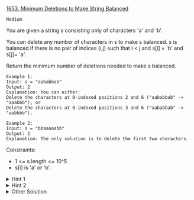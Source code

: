 [1653. Minimum Deletions to Make String Balanced](https://leetcode.com/problems/minimum-deletions-to-make-string-balanced/description/)

`Medium`

You are given a string s consisting only of characters 'a' and 'b'​​​​.

You can delete any number of characters in s to make s balanced. s is balanced if there is no pair of indices (i,j) such that i < j and s[i] = 'b' and s[j]= 'a'.

Return the minimum number of deletions needed to make s balanced.

```
Example 1:
Input: s = "aababbab"
Output: 2
Explanation: You can either:
Delete the characters at 0-indexed positions 2 and 6 ("aababbab" -> "aaabbb"), or
Delete the characters at 0-indexed positions 3 and 6 ("aababbab" -> "aabbbb").

Example 2:
Input: s = "bbaaaaabb"
Output: 2
Explanation: The only solution is to delete the first two characters.
```

Constraints:

- 1 <= s.length <= 10^5
- s[i] is 'a' or 'b'​​.

<details>
<summary>Hint 1</summary>

You need to find for every index the number of Bs before it and the number of A's after it

</details>

<details>
<summary>Hint 2</summary>

You can speed up the finding of A's and B's in suffix and prefix using preprocessing

</details>

<details>
<summary>Other Solution</summary>

[Two Pass Solution - HuifengGuan](https://www.youtube.com/watch?v=tR2tu8_Wp1o)
</details>